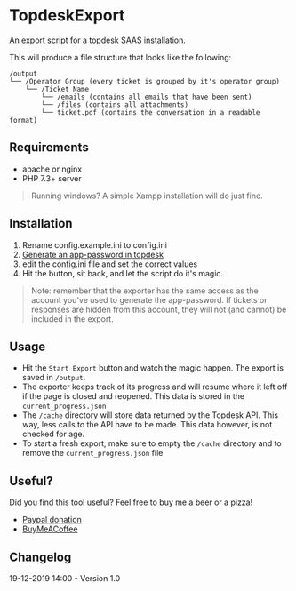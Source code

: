 # TopdeskExport
An export script for a topdesk SAAS installation.

This will produce a file structure that looks like the following:

```
/output
└── /Operator Group (every ticket is grouped by it's operator group)
    └── /Ticket Name
        └── /emails (contains all emails that have been sent)
        └── /files (contains all attachments)
        └── ticket.pdf (contains the conversation in a readable format)
```

## Requirements
- apache or nginx
- PHP 7.3+ server

> Running windows? A simple Xampp installation will do just fine.

## Installation
1. Rename config.example.ini to config.ini
2. [Generate an app-password in topdesk](https://developers.topdesk.com/tutorial.html#show-collapse-usage-createAppPassword)
3. edit the config.ini file and set the correct values
4. Hit the button, sit back, and let the script do it's magic.

> Note: remember that the exporter has the same access as the account you've used to generate the app-password.
If tickets or responses are hidden from this account, they will not (and cannot) be included in the export.

## Usage
- Hit the `Start Export` button and watch the magic happen. The export is saved in `/output`.
- The exporter keeps track of its progress and will resume where it left off if the page is closed and reopened. This data is stored in the `current_progress.json`
- The `/cache` directory will store data returned by the Topdesk API. This way, less calls to the API have to be made. This data however, is not checked for age.
- To start a fresh export, make sure to empty the `/cache` directory and to remove the `current_progress.json` file

## Useful?

Did you find this tool useful? Feel free to buy me a beer or a pizza!
- [Paypal donation](https://www.paypal.me/xorinzor)
- [BuyMeACoffee](https://www.buymeacoffee.com/xorinzor)

## Changelog
19-12-2019 14:00 - Version 1.0 